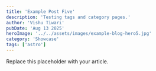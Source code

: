 ```yaml
---
title: 'Example Post Five'
description: 'Testing tags and category pages.'
author: 'Vishu Tiwari'
pubDate: 'Aug 13 2025'
heroImage: '../../assets/images/example-blog-hero5.jpg'
category: 'Showcase'
tags: ['astro']
---
```


Replace this placeholder with your article.


